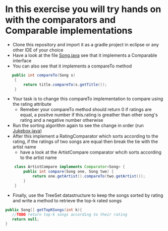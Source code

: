 # In this exercise you will try hands on with the comparators and Comparable implementations
* Clone this repository and import it as a gradle project in eclipse or any other IDE of your choice
* Have a look at the file [Song.java](src/main/java/comparator/Song.java) see that it implements a Comparable interface
* You can also see that it implements a compareTo method
```java
   public int compareTo(Song s)
    {
        return title.compareTo(s.getTitle());
    }
```
* Your task is to change this compareTo implementation to compare using the rating attribute
   - Remeber your compareTo method should return 0 if ratings are equal, a positve number if this.rating is greather than other song's rating and a negative number otherwise
* Run the sorting algorithm again to see the change in order (run [Jukebox.java](src/main/java/comparator/Jukebox.java))
* After this implement a RatingComparator which sorts according to the rating, if the ratings of two songs are equal then break the tie with the artist name
   - have a look at the ArtistCompare comparator whcih sorts according to the artist name
```java
	class ArtistCompare implements Comparator<Song> {
		public int compare(Song one, Song two) {
			return one.getArtist().compareTo(two.getArtist());
		}
	}
```
* Finally, use the TreeSet datastructure to keep the songs sorted by rating and write a method to retrieve the top-k rated songs
```java
public Song[] getTopKSongs(int k){
   //TODO return top-k songs according to their rating
   return null;
}
```
